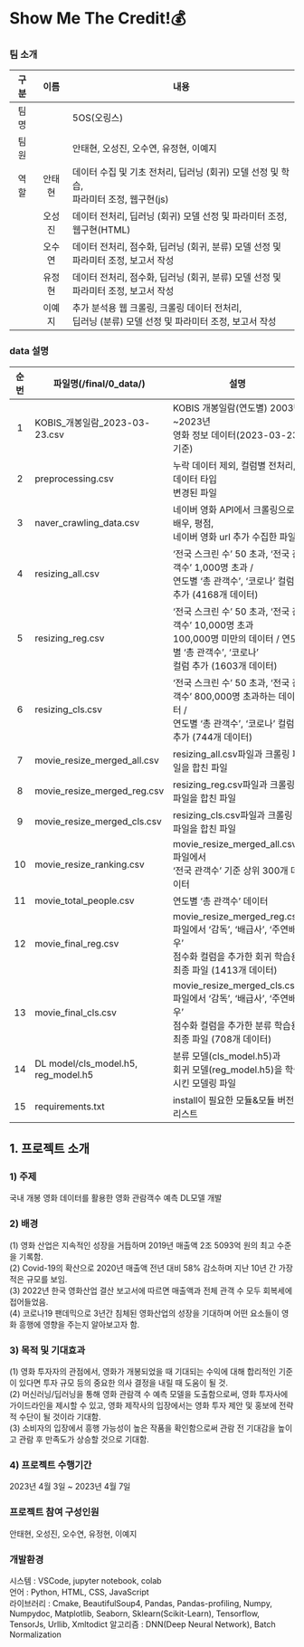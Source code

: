 # Show Me The Credit!💰   

### 팀 소개
|구분|이름|내용|
|:--:|:--:|--|
|팀명||5OS(오링스)|
|팀원||안태현, 오성진, 오수연, 유정현, 이예지|
|역할|안태현|데이터 수집 및 기초 전처리, 딥러닝 (회귀) 모델 선정 및 학습, <br>파라미터 조정, 웹구현(js)|
||오성진|데이터 전처리, 딥러닝 (회귀) 모델 선정 및 파라미터 조정, <br>웹구현(HTML)|
||오수연|데이터 전처리, 점수화, 딥러닝 (회귀, 분류) 모델 선정 및 <br>파라미터 조정, 보고서 작성|
||유정현|데이터 전처리, 점수화, 딥러닝 (회귀, 분류) 모델 선정 및 <br>파라미터 조정, 보고서 작성|
||이예지|추가 분석용 웹 크롤링, 크롤링 데이터 전처리, <br>딥러닝 (분류) 모델 선정 및 파라미터 조정, 보고서 작성|

### data 설명
|순번|파일명(/final/0_data/)|설명|
|:--:|--|--|
|1|KOBIS_개봉일람_2023-03-23.csv|KOBIS 개봉일람(연도별) 2003년~2023년 <br>영화 정보 데이터(2023-03-23 기준)|
|2|preprocessing.csv|누락 데이터 제외, 컬럼별 전처리, 데이터 타입 <br>변경된 파일|
|3|naver_crawling_data.csv|네이버 영화 API에서 크롤링으로 배우, 평점, <br>네이버 영화 url 추가 수집한 파일|
|4|resizing_all.csv|‘전국 스크린 수’ 50 초과, ‘전국 관객수’ 1,000명 초과 / <br>연도별 ‘총 관객수’, ‘코로나’ 컬럼 추가 (4168개 데이터)|
|5|resizing_reg.csv|‘전국 스크린 수’ 50 초과, ‘전국 관객수’ 10,000명 초과 <br>100,000명 미만의 데이터 / 연도별 ‘총 관객수’, ‘코로나’ <br>컬럼 추가 (1603개 데이터)|
|6|resizing_cls.csv|‘전국 스크린 수’ 50 초과, ‘전국 관객수’ 800,000명 초과하는 데이터 / <br>연도별 ‘총 관객수’, ‘코로나’ 컬럼 추가 (744개 데이터)|
|7|movie_resize_merged_all.csv|resizing_all.csv파일과 크롤링 파일을 합친 파일|
|8|movie_resize_merged_reg.csv|resizing_reg.csv파일과 크롤링 파일을 합친 파일|
|9|movie_resize_merged_cls.csv|resizing_cls.csv파일과 크롤링 파일을 합친 파일|
|10|movie_resize_ranking.csv|movie_resize_merged_all.csv파일에서 <br>‘전국 관객수’ 기준 상위 300개 데이터|
|11|movie_total_people.csv|연도별 ‘총 관객수’ 데이터|
|12|movie_final_reg.csv|movie_resize_merged_reg.csv파일에서 ‘감독’, ‘배급사’, ‘주연배우’ <br>점수화 컬럼을 추가한 회귀 학습용 최종 파일 (1413개 데이터)|
|13|movie_final_cls.csv|movie_resize_merged_cls.csv파일에서 ‘감독’, ‘배급사’, ‘주연배우’ <br>점수화 컬럼을 추가한 분류 학습용 최종 파일 (708개 데이터)|
|14|DL model/cls_model.h5, reg_model.h5|분류 모델(cls_model.h5)과 <br>회귀 모델(reg_model.h5)을 학습시킨 모델링 파일|
|15|requirements.txt|install이 필요한 모듈&모듈 버전 리스트|

## 1. 프로젝트 소개 

### 1) 주제
국내 개봉 영화 데이터를 활용한 영화 관람객수 예측 DL모델 개발   

### 2) 배경
(1) 영화 산업은 지속적인 성장을 거듭하며 2019년 매출액 2조 5093억 원의 최고 수준을 기록함.   
(2) Covid-19의 확산으로 2020년 매출액 전년 대비 58% 감소하며 지난 10년 간 가장 적은 규모를 보임.   
(3) 2022년 한국 영화산업 결산 보고서에 따르면 매출액과 전체 관객 수 모두 회복세에 접어들었음.   
(4) 코로나19 팬데믹으로 3년간 침체된 영화산업의 성장을 기대하며 어떤 요소들이 영화 흥행에 영향을 주는지 알아보고자 함.   

### 3) 목적 및 기대효과
(1) 영화 투자자의 관점에서, 영화가 개봉되었을 때 기대되는 수익에 대해 합리적인 기준이 있다면 투자 규모 등의 중요한 의사 결정을 내릴 때 도움이 될 것.   
(2) 머신러닝/딥러닝을 통해 영화 관람객 수 예측 모델을 도출함으로써, 영화 투자사에 가이드라인을 제시할 수 있고, 영화 제작사의 입장에서는 영화 투자 제안 및 홍보에 전략적 수단이 될 것이라 기대함.   
(3) 소비자의 입장에서 흥행 가능성이 높은 작품을 확인함으로써 관람 전 기대감을 높이고 관람 후 만족도가 상승할 것으로 기대함.   

### 4) 프로젝트 수행기간
2023년 4월 3일 ~ 2023년 4월 7일   

### 프로젝트 참여 구성인원
안태현, 오성진, 오수연, 유정현, 이예지   

### 개발환경
시스템 : VSCode, jupyter notebook, colab   
언어 : Python, HTML, CSS, JavaScript    
라이브러리 : Cmake, BeautifulSoup4, Pandas, Pandas-profiling,  Numpy, Numpydoc,  Matplotlib, Seaborn, Sklearn(Scikit-Learn), Tensorflow, TensorJs, Urllib, Xmltodict
알고리즘 : DNN(Deep Neural Network), Batch Normalization
